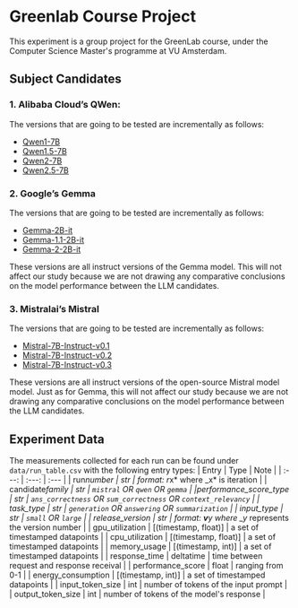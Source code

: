 # Greenlab Course Project

This experiment is a group project for the GreenLab course, under the Computer Science Master's programme at VU Amsterdam.

## Subject Candidates

### 1. Alibaba Cloud’s QWen:
The versions that are going to be tested are incrementally as follows:
- [Qwen1-7B](https://huggingface.co/Qwen/Qwen-7B "‌")
- [Qwen1.5-7B](https://huggingface.co/Qwen/Qwen1.5-7B "‌")
- [Qwen2-7B](https://huggingface.co/Qwen/Qwen2-1.5B "‌")
- [Qwen2.5-7B](https://huggingface.co/Qwen/Qwen2.5-7B "‌")

### 2. Google’s Gemma
The versions that are going to be tested are incrementally as follows:
- [Gemma-2B-it](https://huggingface.co/google/gemma-2b-it "‌")
- [Gemma-1.1-2B-it](https://huggingface.co/google/gemma-1.1-2b-it "‌")
- [Gemma-2-2B-it](https://huggingface.co/google/gemma-2-2b-it "‌")

These versions are all instruct versions of the Gemma model. This will not affect our study because we are not drawing any comparative conclusions on the model performance between the LLM candidates.

### 3. Mistralai’s Mistral
The versions that are going to be tested are incrementally as follows:
- [Mistral-7B-Instruct-v0.1](https://huggingface.co/mistralai/Mistral-7B-Instruct-v0.1 "‌")
- [Mistral-7B-Instruct-v0.2](https://huggingface.co/mistralai/Mistral-7B-Instruct-v0.2 "‌")
- [Mistral-7B-Instruct-v0.3](https://huggingface.co/mistralai/Mistral-7B-Instruct-v0.3 "‌")

These versions are all instruct versions of the open-source Mistral model model. Just as for Gemma, this will not affect our study because we are not drawing any comparative conclusions on the model performance between the LLM candidates.

## Experiment Data

The measurements collected for each run can be found under `data/run_table.csv` with the following entry types:
| Entry | Type | Note |
| :---: | :---: | :--- |
| run*number | str | format: r*x* where \_x* is iteration |
| candidate*family | str | `mistral` OR `qwen` OR `gemma` |
|performance_score_type | str | `ans_correctness` OR `sum_correctness` OR `context_relevancy` |
| task_type | str | `generation` OR `answering` OR `summarization` |
| input_type | str | `small` OR `large` |
| release_version | str | format: **v**y where \_y* represents the version number |
| gpu_utilization | \[(timestamp, float)\] | a set of timestamped datapoints |
| cpu_utilization | \[(timestamp, float)\] | a set of timestamped datapoints |
| memory_usage | \[(timestamp, int)\] | a set of timestamped datapoints |
| response_time | deltatime | time between request and response receival |
| performance_score | float | ranging from 0-1 |
| energy_consumption | \[(timestamp, int)\] | a set of timestamped datapoints |
| input_token_size | int | number of tokens of the input prompt |
| output_token_size | int | number of tokens of the model's response |
